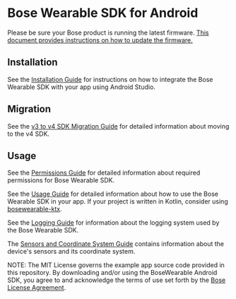 # Bose Wearable SDK for Android

Please be sure your Bose product is running the latest firmware. [This document provides instructions on how to update the firmware.](https://developer.bose.com/guides/bose-ar/updating-bose-ar-device-firmware)

## Installation

See the [Installation Guide](docs/Installation.md) for instructions on how to integrate the Bose Wearable SDK with your app using Android Studio.

## Migration

See the [v3 to v4 SDK Migration Guide](docs/V4%20Migration%20Guide.md) for detailed information about moving to the v4 SDK.

## Usage

See the [Permissions Guide](docs/Permissions.md) for detailed information about required permissions for Bose Wearable SDK.

See the [Usage Guide](docs/Usage.md) for detailed information about how to use the Bose Wearable SDK in your app. If your project is written in Kotlin, consider using [bosewearable-ktx](docs/BoseWearable-ktx.md).

See the [Logging Guide](docs/Logging.md) for information about the logging system used by the Bose Wearable SDK.

The [Sensors and Coordinate System Guide](docs/Sensors%20and%20Coordinate%20System.md) contains information about the device's sensors and its coordinate system.

NOTE: The MIT License governs the example app source code provided in this repository. By downloading and/or using the BoseWearable Android SDK, you agree to and acknowledge the terms of use set forth by the [Bose License Agreement](https://developer.bose.com/node/909).

